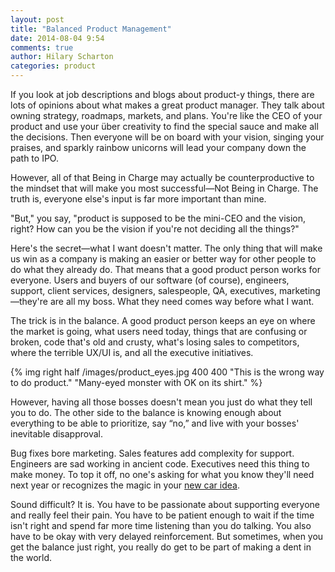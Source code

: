 ```yaml
---
layout: post
title: "Balanced Product Management"
date: 2014-08-04 9:54
comments: true
author: Hilary Scharton
categories: product
---
```


If you look at job descriptions and blogs about product-y things, there are lots of opinions about what makes a great product manager. They talk about owning strategy, roadmaps, markets, and plans. You're like the CEO of your product and use your über creativity to find the special sauce and make all the decisions. Then everyone will be on board with your vision, singing your praises, and sparkly rainbow unicorns will lead your company down the path to IPO.

However, all of that Being in Charge may actually be counterproductive to the mindset that will make you most successful—Not Being in Charge. The truth is, everyone else's input is far more important than mine.

<!--more-->

"But," you say, "product is supposed to be the mini-CEO and the vision, right? How can you be the vision if you're not deciding all the things?"

Here's the secret—what I want doesn't matter. The only thing that will make us win as a company is making an easier or better way for other people to do what they already do. That means that a good product person works for everyone. Users and buyers of our software (of course), engineers, support, client services, designers, salespeople, QA, executives, marketing—they're are all my boss. What they need comes way before what I want.

The trick is in the balance. A good product person keeps an eye on where the market is going, what users need today, things that are confusing or broken, code that's old and crusty, what's losing sales to competitors, where the terrible UX/UI is, and all the executive initiatives.

{% img right half /images/product_eyes.jpg 400 400 "This is the wrong way to do product." "Many-eyed monster with OK on its shirt." %}

However, having all those bosses doesn't mean you just do what they tell you to do. The other side to the balance is knowing enough about everything to be able to prioritize, say “no,” and live with your bosses' inevitable disapproval.

Bug fixes bore marketing. Sales features add complexity for support. Engineers are sad working in ancient code. Executives need this thing to make money. To top it off, no one's asking for what you know they'll need next year or recognizes the magic in your [new car idea](http://brandinfluencegroup.com/blog/henry-ford-innovation-and-that-faster-horse-quote-patrick-vlaskovits-harvard-business-review/).

Sound difficult? It is. You have to be passionate about supporting everyone and really feel their pain. You have to be patient enough to wait if the time isn't right and spend far more time listening than you do talking. You also have to be okay with very delayed reinforcement. But sometimes, when you get the balance just right, you really do get to be part of making a dent in the world.
